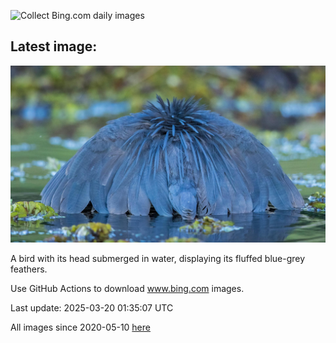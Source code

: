 ![Collect Bing.com daily images](https://github.com/counter2015/bing-daily-images/workflows/Collect%20Bing.com%20daily%20images/badge.svg)
## Latest image:
![](images/BlackHeron.jpg)

A bird with its head submerged in water, displaying its fluffed blue-grey feathers.

Use GitHub Actions to download www.bing.com images.

Last update: 2025-03-20 01:35:07 UTC

All images since 2020-05-10 [here](https://github.com/counter2015/bing-daily-images/tree/master/images)
